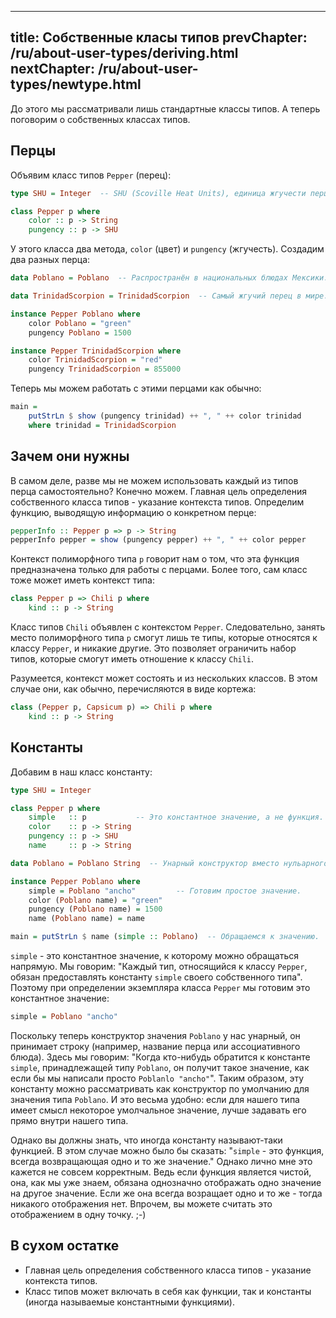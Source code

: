 ----
title: Собственные класы типов
prevChapter: /ru/about-user-types/deriving.html
nextChapter: /ru/about-user-types/newtype.html
----

До этого мы рассматривали лишь стандартные классы типов. А теперь поговорим о собственных классах типов.

## Перцы

Объявим класс типов `Pepper` (перец):

```haskell
type SHU = Integer  -- SHU (Scoville Heat Units), единица жгучести перца

class Pepper p where
    color :: p -> String
    pungency :: p -> SHU
```

У этого класса два метода, `color` (цвет) и `pungency` (жгучесть). Создадим два разных перца:

```haskell
data Poblano = Poblano  -- Распространён в национальных блюдах Мексики.

data TrinidadScorpion = TrinidadScorpion  -- Самый жгучий перец в мире.

instance Pepper Poblano where
    color Poblano = "green"
    pungency Poblano = 1500

instance Pepper TrinidadScorpion where
    color TrinidadScorpion = "red"
    pungency TrinidadScorpion = 855000
```

Теперь мы можем работать с этими перцами как обычно:

```haskell
main =
    putStrLn $ show (pungency trinidad) ++ ", " ++ color trinidad
    where trinidad = TrinidadScorpion
```

## Зачем они нужны

В самом деле, разве мы не можем использовать каждый из типов перца самостоятельно? Конечно можем. Главная цель определения собственного класса типов - указание контекста типов. Определим функцию, выводящую информацию о конкретном перце:

```haskell
pepperInfo :: Pepper p => p -> String
pepperInfo pepper = show (pungency pepper) ++ ", " ++ color pepper
```

Контекст полиморфного типа `p` говорит нам о том, что эта функция предназначена только для работы с перцами. Более того, сам класс тоже может иметь контекст типа:

```haskell
class Pepper p => Chili p where
    kind :: p -> String
```

Класс типов `Chili` объявлен с контекстом `Pepper`. Следовательно, занять место полиморфного типа `p` смогут лишь те типы, которые относятся к классу `Pepper`, и никакие другие. Это позволяет ограничить набор типов, которые смогут иметь отношение к классу `Chili`.

Разумеется, контекст может состоять и из нескольких классов. В этом случае они, как обычно, перечисляются в виде кортежа:

```haskell
class (Pepper p, Capsicum p) => Chili p where
    kind :: p -> String
```

## Константы

Добавим в наш класс константу:

```haskell
type SHU = Integer

class Pepper p where
    simple   :: p           -- Это константное значение, а не функция.
    color    :: p -> String
    pungency :: p -> SHU
    name     :: p -> String

data Poblano = Poblano String  -- Унарный конструктор вместо нульарного.

instance Pepper Poblano where
    simple = Poblano "ancho"         -- Готовим простое значение.
    color (Poblano name) = "green"
    pungency (Poblano name) = 1500
    name (Poblano name) = name

main = putStrLn $ name (simple :: Poblano)  -- Обращаемся к значению.
```

`simple` - это константное значение, к которому можно обращаться напрямую. Мы говорим: "Каждый тип, относящийся к классу `Pepper`, обязан предоставлять константу `simple` своего собственного типа". Поэтому при определении экземпляра класса `Pepper` мы готовим это константное значение:

```haskell
simple = Poblano "ancho"
```

Поскольку теперь конструктор значения `Poblano` у нас унарный, он принимает строку (например, название перца или ассоциативного блюда). Здесь мы говорим: "Когда кто-нибудь обратится к константе `simple`, принадлежащей типу `Poblano`, он получит такое значение, как если бы мы написали просто `Poblanlo "ancho"`". Таким образом, эту константу можно рассматривать как конструктор по умолчанию для значения типа `Poblano`. И это весьма удобно: если для нашего типа имеет смысл некоторое умолчальное значение, лучше задавать его прямо внутри нашего типа.

Однако вы должны знать, что иногда константу называют-таки функцией. В этом случае можно было бы сказать: "`simple` - это функция, всегда возвращающая одно и то же значение." Однако лично мне это кажется не совсем корректным. Ведь если функция является чистой, она, как мы уже знаем, обязана однозначно отображать одно значение на другое значение. Если же она всегда возращает одно и то же - тогда никакого отображения нет. Впрочем, вы можете считать это отображением в одну точку. ;-)

## В сухом остатке

* Главная цель определения собственного класса типов - указание контекста типов.
* Класс типов может включать в себя как функции, так и константы (иногда называемые константными функциями).

